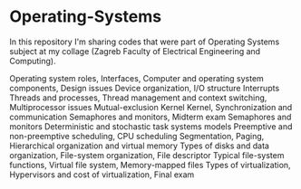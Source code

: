 # Operating-Systems
In this repository I'm sharing codes that were part of Operating Systems subject at my collage (Zagreb Faculty of Electrical Engineering and Computing).

Operating system roles, Interfaces, Computer and operating system components, Design issues
Device organization, I/O structure
Interrupts
Threads and processes, Thread management and context switching, Multiprocessor issues
Mutual-exclusion
Kernel
Kernel, Synchronization and communication
Semaphores and monitors, Midterm exam
Semaphores and monitors
Deterministic and stochastic task systems models
Preemptive and non-preemptive scheduling, CPU scheduling
Segmentation, Paging, Hierarchical organization and virtual memory
Types of disks and data organization, File-system organization, File descriptor
Typical file-system functions, Virtual file system, Memory-mapped files
Types of virtualization, Hypervisors and cost of virtualization, Final exam

